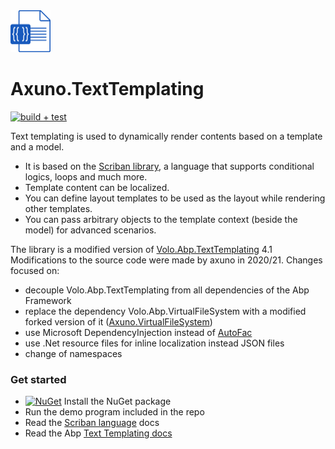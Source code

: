 <img src="https://raw.githubusercontent.com/axuno/Axuno.TextTemplating/main/TextTemplating.png" width="64" alt="Logo">

# Axuno.TextTemplating

[![build + test](https://github.com/axuno/Axuno.TextTemplating/workflows/build%20%2B%20test/badge.svg)](https://github.com/axuno/Axuno.TextTemplating/actions?query=workflow%3A%22build+%2B+test%22)

Text templating is used to dynamically render contents based on a template and a model.

* It is based on the [Scriban library](https://github.com/lunet-io/scriban), a language that supports conditional logics, loops and much more.
* Template content can be localized.
* You can define layout templates to be used as the layout while rendering other templates.
* You can pass arbitrary objects to the template context (beside the model) for advanced scenarios.

The library is a modified version of [Volo.Abp.TextTemplating](https://github.com/abpframework/abp/tree/dev/framework/src/Volo.Abp.TextTemplating/Volo/Abp/TextTemplating) 4.1
Modifications to the source code were made by axuno in 2020/21. Changes focused on:

* decouple Volo.Abp.TextTemplating from all dependencies of the Abp Framework
* replace the dependency Volo.Abp.VirtualFileSystem with a modified forked version of it ([Axuno.VirtualFileSystem](https://github.com/axuno/Axuno.VirtualFileSystem))
* use Microsoft DependencyInjection instead of [AutoFac](https://autofac.org/)
* use .Net resource files for inline localization instead JSON files
* change of namespaces

### Get started
* [![NuGet](https://img.shields.io/nuget/v/Axuno.TextTemplating.svg)](https://www.nuget.org/packages/Axuno.TextTemplating/) Install the NuGet package
* Run the demo program included in the repo
* Read the [Scriban language](https://github.com/lunet-io/scriban) docs
* Read the Abp [Text Templating docs](https://docs.abp.io/en/abp/latest/Text-Templating)
